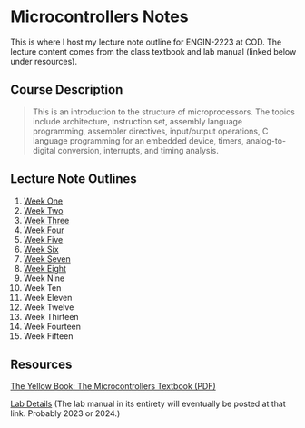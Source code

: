 # Microcontrollers Notes

This is where I host my lecture note outline for ENGIN-2223 at COD. The lecture content comes from the class textbook and lab manual (linked below under resources).

## Course Description

> This is an introduction to the structure of microprocessors. The topics include architecture, instruction set, assembly language programming, assembler directives, input/output operations, C language programming for an embedded device, timers, analog-to-digital conversion, interrupts, and timing analysis.

## Lecture Note Outlines
1. [Week One](01_week-one.md)
2. [Week Two](02_week-two.md)
3. [Week Three](03_week-three.md)
4. [Week Four](04_week-four.md)
5. [Week Five](05_week-five.md)
6. [Week Six](06_week-six.md)
7. [Week Seven](07_week-seven.md)
8. [Week Eight](08_week-eight.md)
9. Week Nine
10. Week Ten
11. Week Eleven
12. Week Twelve
13. Week Thirteen
14. Week Fourteen
15. Week Fifteen

## Resources

[The Yellow Book: The Microcontrollers Textbook (PDF)](https://doctor-pasquale.com/wp-content/uploads/2021/02/The-Yellow-Book.pdf)

[Lab Details](https://doctor-pasquale.com/engin-2223/)
(The lab manual in its entirety will eventually be posted at that link. Probably 2023 or 2024.)
